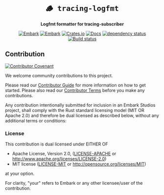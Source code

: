 <!-- Allow this file to not have a first line heading -->
<!-- markdownlint-disable-file MD041 no-emphasis-as-heading -->

<!-- inline html -->
<!-- markdownlint-disable-file MD033 -->

<div align="center">

# `🪵️ tracing-logfmt`

**Logfmt formatter for tracing-subscriber**

[![Embark](https://img.shields.io/badge/embark-open%20source-blueviolet.svg)](https://embark.dev)
[![Embark](https://img.shields.io/badge/discord-ark-%237289da.svg?logo=discord)](https://discord.gg/dAuKfZS)
[![Crates.io](https://img.shields.io/crates/v/tracing-logfmt.svg)](https://crates.io/crates/tracing-logfmt)
[![Docs](https://docs.rs/tracing-logfmt/badge.svg)](https://docs.rs/tracing-logfmt)
[![dependency status](https://deps.rs/repo/github/EmbarkStudios/tracing-logfmt/status.svg)](https://deps.rs/repo/github/EmbarkStudios/tracing-logfmt)
[![Build status](https://github.com/EmbarkStudios/tracing-logfmt/workflows/CI/badge.svg)](https://github.com/EmbarkStudios/tracing-logfmt/actions)
</div>

## Contribution

[![Contributor Covenant](https://img.shields.io/badge/contributor%20covenant-v1.4-ff69b4.svg)](CODE_OF_CONDUCT.md)

We welcome community contributions to this project.

Please read our [Contributor Guide](CONTRIBUTING.md) for more information on how to get started.
Please also read our [Contributor Terms](CONTRIBUTING.md#contributor-terms) before you make any contributions.

Any contribution intentionally submitted for inclusion in an Embark Studios project, shall comply with the Rust standard licensing model (MIT OR Apache 2.0) and therefore be dual licensed as described below, without any additional terms or conditions:

### License

This contribution is dual licensed under EITHER OF

* Apache License, Version 2.0, ([LICENSE-APACHE](LICENSE-APACHE) or <http://www.apache.org/licenses/LICENSE-2.0>)
* MIT license ([LICENSE-MIT](LICENSE-MIT) or <http://opensource.org/licenses/MIT>)

at your option.

For clarity, "your" refers to Embark or any other licensee/user of the contribution.
